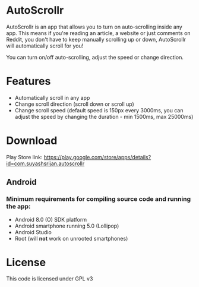 # AutoScrollr
AutoScrollr is an app that allows you to turn on auto-scrolling inside any app. This means if you're reading an article, a website or just comments on Reddit, you don't have to keep manually scrolling up or down, AutoScrollr will automatically scroll for you!

You can turn on/off auto-scrolling, adjust the speed or change direction.
 
# Features
* Automatically scroll in any app
* Change scroll direction (scroll down or scroll up)
* Change scroll speed (default speed is 150px every 3000ms, you can adjust the speed by changing the duration - min 1500ms, max 25000ms)

# Download 
Play Store link: https://play.google.com/store/apps/details?id=com.suyashsrijan.autoscrollr

## Android
### Minimum requirements for compiling source code and running the app:

* Android 8.0 (O) SDK platform
* Android smartphone running 5.0 (Lollipop)
* Android Studio
* Root (will **not** work on unrooted smartphones)

# License

This code is licensed under GPL v3
